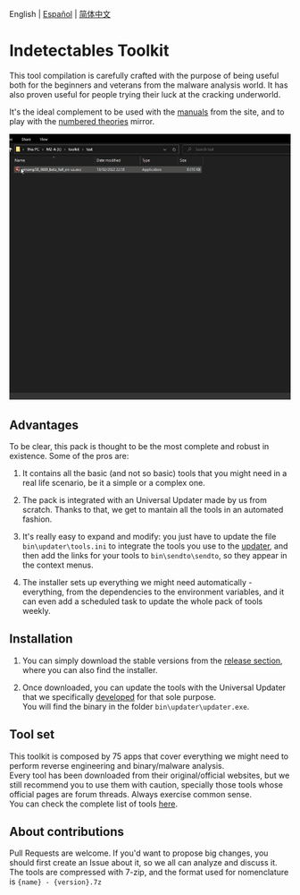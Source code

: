 English | [Español](README.ES.md) | [简体中文](README.zh_CN.md)

# Indetectables Toolkit

This tool compilation is carefully crafted with the purpose of being useful both for the beginners and veterans from the malware analysis world. It has also proven useful for people trying their luck at the cracking underworld.

It's the ideal complement to be used with the [manuals](https://github.com/indetectables-net/manuals) from the site, and to play with the [numbered theories](https://github.com/indetectables-net/teorias-numeradas) mirror.

![](assets/demo.gif)


## Advantages

To be clear, this pack is thought to be the most complete and robust in existence. Some of the pros are:

1. It contains all the basic (and not so basic) tools that you might need in a real life scenario, be it a simple or a complex one.

2. The pack is integrated with an Universal Updater made by us from scratch. Thanks to that, we get to mantain all the tools in an automated fashion.

3. It's really easy to expand and modify: you just have to update the file `bin\updater\tools.ini` to integrate the tools you use to the [updater](https://github.com/xchwarze/universal-tool-updater), and then add the links for your tools to `bin\sendto\sendto`, so they appear in the context menus.

4. The installer sets up everything we might need automatically - everything, from the dependencies to the environment variables, and it can even add a scheduled task to update the whole pack of tools weekly.


## Installation

1. You can simply download the stable versions from the [release section](https://github.com/indetectables-net/toolkit/releases), where you can also find the installer.

2. Once downloaded, you can update the tools with the Universal Updater that we specifically [developed](https://github.com/xchwarze/universal-tool-updater) for that sole purpose. <br/>
You will find the binary in the folder `bin\updater\updater.exe`.


## Tool set

This toolkit is composed by 75 apps that cover everything we might need to perform reverse engineering and binary/malware analysis. <br/>
Every tool has been downloaded from their original/official websites, but we still recommend you to use them with caution, specially those tools whose official pages are forum threads. Always exercise common sense. <br/>
You can check the complete list of tools [here](TOOLS.md).


## About contributions

Pull Requests are welcome. If you'd want to propose big changes, you should first create an Issue about it, so we all can analyze and discuss it. The tools are compressed with 7-zip, and the format used for nomenclature is `{name} - {version}.7z`
